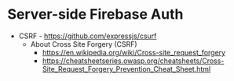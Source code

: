 # Server-side Firebase Auth

* CSRF - https://github.com/expressjs/csurf
  * About Cross Site Forgery (CSRF)
    * https://en.wikipedia.org/wiki/Cross-site_request_forgery
    * https://cheatsheetseries.owasp.org/cheatsheets/Cross-Site_Request_Forgery_Prevention_Cheat_Sheet.html